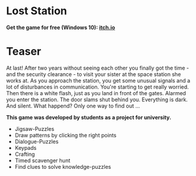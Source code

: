 # Lost Station

**Get the game for free (Windows 10): [itch.io](https://graunarmin.itch.io/lost-station)**

# Teaser

At last!
After two years without seeing each other you finally got the time - and the security clearance - to visit your sister at the space station she works at. As you approach the station, you get some unusual signals and a lot of disturbances in communication. You're starting to get really worried. Then there is a white flash, just as you land in front of the gates.
Alarmed you enter the station. The door slams shut behind you.
Everything is dark. And silent.
What happend?
Only one way to find out ...

**This game was developed by students as a project for university.**

- Jigsaw-Puzzles
- Draw patterns by clicking the right points
- Dialogue-Puzzles
- Keypads
- Crafting
- Timed scavenger hunt
- Find clues to solve knowledge-puzzles
